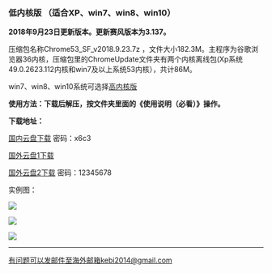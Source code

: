 ### 低内核版 （适合XP、win7、win8、win10）

**2018年9月23日更新版本。更新赛风版本为3.137。**

压缩包名称Chrome53_SF_v2018.9.23.7z ，文件大小182.3M。主程序为谷歌浏览器36内核，压缩包里的ChromeUpdate文件夹有两个内核离线包(Xp系统49.0.2623.112内核和win7及以上系统53内核），共计86M。

win7、win8、win10系统可选择[高内核版](https://github.com/Alvin9999/new-pac/wiki/%E9%AB%98%E5%86%85%E6%A0%B8%E7%89%88)

**使用方法：下载后解压，按文件夹里面的《使用说明（必看）》操作。**

**下载地址：**

[国内云盘下载](https://pan.baidu.com/s/1HzdCDiSBPlAebSPzjB173Q) 密码：x6c3

[国外云盘1下载](http://108.61.224.82/lib2/Chrome53_SF_v2018.9.23.7z) 

[国外云盘2下载](http://45.32.141.248:8000/f/d410421009/) 密码：12345678


实例图：

![](https://raw.githubusercontent.com/Alvin9999/pac2/master/softimag/chrome53sf001.PNG)

![](https://raw.githubusercontent.com/Alvin9999/pac2/master/softimag/chrom53sf002.PNG)

![](https://raw.githubusercontent.com/Alvin9999/pac2/master/softimag/chrom53sf003.PNG)


***

有问题可以发邮件至海外邮箱kebi2014@gmail.com